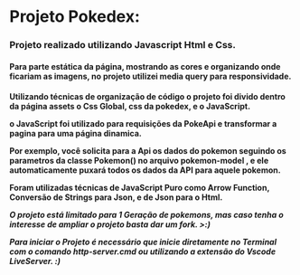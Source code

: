 <h1>Projeto Pokedex:</h1> 

<h3>Projeto realizado utilizando Javascript Html e Css.</h2> 

<h4>Para parte estática da página, mostrando as cores e organizando onde ficariam as imagens, no projeto utilizei media query para responsividade.</h4>

<h4>Utilizando técnicas de organização de código o projeto foi divido dentro da página assets o Css Global, css da pokedex, e o JavaScript.

o JavaScript foi utilizado para requisições da PokeApi e transformar a pagina para uma página dinamica.

Por exemplo, você solicita para a Api os dados do pokemon seguindo os parametros da classe Pokemon() no arquivo pokemon-model , e ele automaticamente puxará todos os dados da API para aquele pokemon.

Foram utilizadas técnicas de JavaScript Puro como Arrow Function, Conversão de Strings para Json, e de Json para o Html.


_O projeto está limitado para 1 Geração de pokemons, mas caso tenha o interesse de ampliar o projeto basta dar um fork. >:)_ 

_Para iniciar o Projeto é necessário que inicie diretamente no Terminal com o comando http-server.cmd ou utilizando a extensão do Vscode LiveServer. :)_


